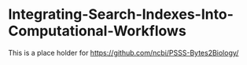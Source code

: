 # Integrating-Search-Indexes-Into-Computational-Workflows

This is a place holder for https://github.com/ncbi/PSSS-Bytes2Biology/
